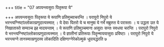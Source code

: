 +++
title = "07 अपयन्त्वसुराः पितृरूपा ये"

+++
अपयन्त्वसुराः पितृरूपा ये रूपाणि प्रतिमुच्याचरन्ति । परापुरो निपुरो ये भरन्त्यग्निष्टांल्लोकात्प्रणुदात्यस्मात् । ये देवाः पितरो ये च मानुषा ये गर्भे मम्रुरुत ये परास्ताः । य उद्धता उत ये निखातास्ते सम्यञ्च इह मादयन्ताम् । ये रूपाणि प्रतिमुञ्चमाना असुराः सन्तः स्वधया चरन्ति । परापुरो निपुरो ये भरन्त्यग्निष्टांल्लोकात्प्रणुदात्यस्मात् । ये ज्ञातीनां प्रतिरूपाः पितॄन्माययासुराः प्रविष्टाः । परापुरो निपुरो ये भरन्त्यग्ने तानस्मात्प्रणुदस्व लोकादिति दक्षिणाग्नेरेकोल्मुकं धूपायद्धरति ७